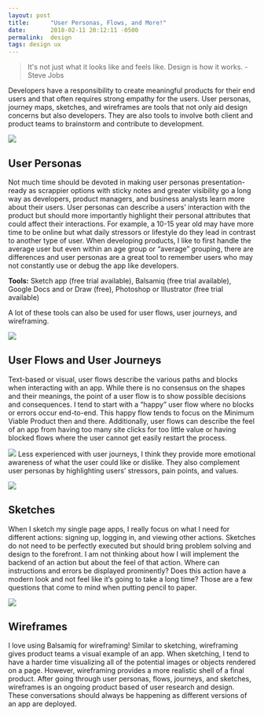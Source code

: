 ```yaml
---
layout: post
title:      "User Personas, Flows, and More!"
date:       2018-02-11 20:12:11 -0500
permalink:  design
tags: design ux
---
```

> It's not just what it looks like and feels like. Design is how it works. - Steve Jobs

Developers have a responsibility to create meaningful products for their end users and that often requires strong empathy for the users. User personas, journey maps, sketches, and wireframes are tools that not only aid design concerns but also developers. They are also tools to involve both client and product teams to brainstorm and contribute to development.

![](https://www.quicktapsurvey.com/blog/wp-content/uploads/2016/10/User-Personas.png)
## User Personas

Not much time should be devoted in making user personas presentation-ready as scrappier options with sticky notes and greater visibility go a long way as developers, product managers, and business analysts learn more about their users. User personas can describe a users’ interaction with the product but should more importantly highlight their personal attributes that could affect their interactions. For example, a 10-15 year old may have more time to be online but what daily stressors or lifestyle do they lead in contrast to another type of user. When developing products, I like to first handle the average user but even within an age group or “average” grouping, there are differences and user personas are a great tool to remember users who may not constantly use or debug the app like developers.

**Tools:** Sketch app (free trial available), Balsamiq (free trial available), Google Docs and or Draw (free), Photoshop or Illustrator (free trial available)

A lot of these tools can also be used for user flows, user journeys, and wireframing.

![](https://cdn.dribbble.com/users/119610/screenshots/1637647/flow.jpg)
## User Flows and User Journeys


Text-based or visual, user flows describe the various paths and blocks when interacting with an app. While there is no consensus on the shapes and their meanings, the point of a user flow is to show possible decisions and consequences. I tend to start with a “happy” user flow where no blocks or errors occur end-to-end. This happy flow tends to focus on the Minimum Viable Product then and there. Additionally, user flows can describe the feel of an app from having too many site clicks for too little value or having blocked flows where the user cannot get easily restart the process.

![](https://thumbnails-visually.netdna-ssl.com/internet-banking-user-journey-mapping_52e9c835d5d83_w1500.jpg)
Less experienced with user journeys, I think they provide more emotional awareness of what the user could like or dislike. They also complement user personas by highlighting users’ stressors, pain points, and values.

![](https://cdn.dribbble.com/users/149153/screenshots/779716/untitled-2.jpg)
## Sketches


When I sketch my single page apps, I really focus on what I need for different actions: signing up, logging in, and viewing other actions. Sketches do not need to be perfectly executed but should bring problem solving and design to the forefront. I am not thinking about how I will implement the backend of an action but about the feel of that action. Where can instructions and errors be displayed prominently? Does this action have a modern look and not feel like it’s going to take a long time? Those are a few questions that come to mind when putting pencil to paper.

![](https://file.mockplus.com/image/2017/11/e8bbb60f-f2da-49cf-9c3b-64dbefe77b27.png)
## Wireframes


I love using Balsamiq for wireframing! Similar to sketching, wireframing gives product teams a visual example of an app. When sketching, I tend to have a harder time visualizing all of the potential images or objects rendered on a page. However, wireframing provides a more realistic shell of a final product. After going through user personas, flows, journeys, and sketches, wireframes is an ongoing product based of user research and design. These conversations should always be happening as different versions of an app are deployed.
